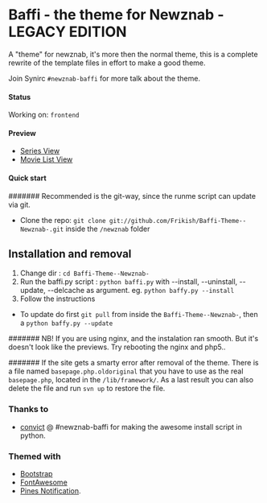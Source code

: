 # Baffi - the theme for Newznab  - LEGACY EDITION

A "theme" for newznab, it's more then the normal theme, this is a complete rewrite of the template files in effort to make a good theme.

Join Synirc `#newznab-baffi` for more talk about the theme.

#### Status

Working on: `frontend`


#### Preview

* [Series View](http://cl.ly/image/3i023e0M2f3h "Series View")
* [Movie List View](http://cl.ly/image/2L1B2s1y2R2p "Movie List View")

#### Quick start

####### Recommended is the git-way, since the runme script can update via git.

* Clone the repo: `git clone git://github.com/Frikish/Baffi-Theme--Newznab-.git` inside the `/newznab` folder


## Installation and removal

1. Change dir : `cd Baffi-Theme--Newznab-`
2. Run the baffi.py script : `python baffi.py` with  --install, --uninstall, --update, --delcache as argument. eg. `python baffy.py --install`
3. Follow the instructions

* To update do first `git pull` from inside the `Baffi-Theme--Newznab-`, then a `python baffy.py --update`

####### NB! If you are using nginx, and the instalation ran smooth. But it's doesn't look like the previews. Try rebooting the nginx and php5..

####### If the site gets a smarty error after removal of the theme. There is a file named `basepage.php.oldoriginal` that you have to use as the real `basepage.php`, located in the `/lib/framework/`. As a last result you can also delete the file and run `svn up` to restore the file.

### Thanks to

* [convict](https://github.com/rcconvict) @ #newznab-baffi for making the awesome install script in python.

### Themed with 

* [Bootstrap](http://getbootstrap.com)
* [FontAwesome](http://fortawesome.github.com/Font-Awesome/) 
* [Pines Notification](http://pinesframework.org/pnotify/).

